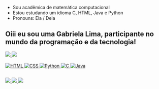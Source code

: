 - Sou acadêmica de matemática computacional
- Estou estudando um idioma C, HTML, Java e Python
- Pronouns: Ela / Dela

## Oiii eu sou uma Gabriela Lima, participante no mundo da programação e da tecnologia!

<div alinhar="centro">
  <a href="https://github.com/GabrielaGlima">
  <img altura="160em" src="https://github-readme-stats.vercel.app/api?nome de usuário = GabrielaGlima&show_icons = verdade&tema = drácula&include_all_commits = true&count_private = true "/>
  <img altura="160em" src="https://github-readme-stats.vercel.app/api/top-langs/?nome de usuário = GabrielaGlima&layout = compactar&langs_count = 7&tema = drácula "/>
</div >
  
<div estilo="exibição: inline_block"><br>
  <img alinhar="centro" alt="HTML" src="https://img.shields.io/badge/html5-%23E34F26.svg?style = for-the-badge&logo = html5&logoColor = branco ")>
  <img alinhar="centro" alt="CSS"  src="https://img.shields.io/badge/css3-%231572B6.svg?style = for-the-badge&logo = css3&logoColor = branco ">
  <img alinhar="centro" alt="Python"  src="https://img.shields.io/badge/python-3670A0?style = for-the-badge&logo = python&logoColor = branco ">
  <img alinhar="centro" alt="C"  src="https://img.shields.io/badge/c-%2300599C.svg?style = for-the-badge&logo = c&logoColor = branco ">
  <img alinhar="centro" alt="Java" src="https://img.shields.io/badge/java-CC0000.svg?style = for-the-badge&logo = java&logoColor = branco ">
  </div >
  
  ##
 
<div > 
    <a alvo="_em branco"
    href="https://instagram.com/gabriela032003" >
    <img src="https://img.shields.io/badge/-Instagram-%23E4405F?style = for-the-badge&logo = instagram&logoColor = branco ">
    </a>
    <a alvo="_em branco" 
    href="mailto: gg09065@gmail.com" >
    <img src="https://img.shields.io/badge/-Gmail-%23333?style = for-the-badge&logo = gmail&logoColor = branco ">
    </a> 
    <a alvo="_em branco"
    href="https://www.linkedin.com/in/gabriela-lima-610a9b250/" >
    <img src="https://img.shields.io/badge/-LinkedIn-%230077B5?style = for-the-badge&logo = linkedin&logoColor = branco ">
    </a> 
</div >
